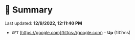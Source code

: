 # 📖 Summary
Last updated: **12/9/2022, 12:11:40 PM**

- `GET` [https://google.com](https://google.com) - **Up** (132ms)
